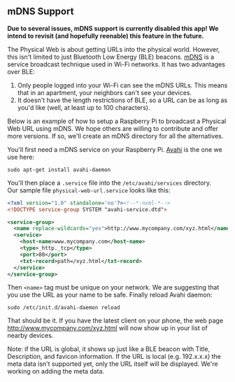## mDNS Support

**Due to several issues, mDNS support is currently disabled this app!  We intend to revisit (and hopefully reenable) this feature in the future.**

The Physical Web is about getting URLs into the physical world. However, this isn't limited to just Bluetooth Low Energy (BLE) beacons. [mDNS](http://en.wikipedia.org/wiki/Multicast_DNS) is a service broadcast technique used in Wi-Fi networks. It has two advantages over BLE: 

1. Only people logged into your Wi-Fi can see the mDNS URLs. This means that in an apartment, your neighbors can't see your devices.
2. It doesn't have the length restrictions of BLE, so a URL can be as long as you'd like (well, at least up to 100 characters).

Below is an example of how to setup a Raspberry Pi to broadcast a Physical Web URL using mDNS. We hope others are willing to contribute and offer more versions. If so, we'll create an mDNS directory for all the alternatives.

You'll first need a mDNS service on your Raspberry Pi. [Avahi](http://www.avahi.org/) is the one we use here:
```shell
sudo apt-get install avahi-daemon
```

You'll then place a `.service` file into the `/etc/avahi/services` directory.  
Our sample file `physical-web-url.service` looks like this:

```xml
<?xml version="1.0" standalone='no'?><!--*-nxml-*-->
<!DOCTYPE service-group SYSTEM "avahi-service.dtd">

<service-group>
  <name replace-wildcards="yes">http://www.mycompany.com/xyz.html</name>
  <service>
    <host-name>www.mycompany.com</host-name>
    <type>_http._tcp</type>
    <port>80</port>
    <txt-record>path=/xyz.html</txt-record>
  </service>
</service-group>
```

Then `<name>` tag must be unique on your network. We are suggesting that you use the URL as your name to be safe. 
Finally reload Avahi daemon:
```shell
sudo /etc/init.d/avahi-daemon reload
```

That should be it. If you have the latest client on your phone, the web page http://www.mycompany.com/xyz.html will now show up in your list of nearby devices.

Note: if the URL is global, it shows up just like a BLE beacon with Title, Description, and favicon information. If the URL is local (e.g. 192.x.x.x) the meta data isn't supported yet, only the URL itself will be displayed. We're working on adding the meta data.
